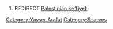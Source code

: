 1.  REDIRECT [Palestinian keffiyeh](Palestinian_keffiyeh "wikilink")

[Category:Yasser Arafat](Category:Yasser_Arafat "wikilink")
[Category:Scarves](Category:Scarves "wikilink")